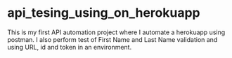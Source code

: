 # api_tesing_using_on_herokuapp
This is my first API automation project where I automate a herokuapp using postman. I also perform test of First Name and Last Name validation and using URL, id and token in an environment.

